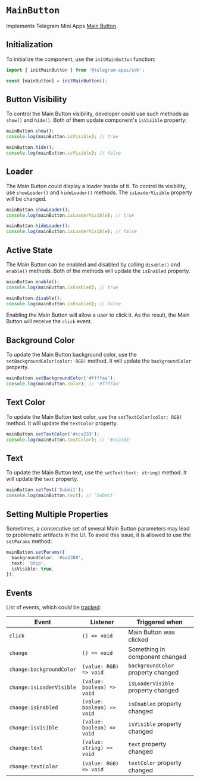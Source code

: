 # `MainButton`

Implements Telegram Mini Apps [Main Button](../../../platform/main-button.md).

## Initialization

To initialize the component, use the `initMainButton` function:

```typescript
import { initMainButton } from '@telegram-apps/sdk';

const [mainButton] = initMainButton();  
```

## Button Visibility

To control the Main Button visibility, developer could use such methods as `show()` and `hide()`.
Both of them update component's `isVisible` property:

```typescript
mainButton.show();
console.log(mainButton.isVisible); // true  

mainButton.hide();
console.log(mainButton.isVisible); // false  
```

## Loader

The Main Button could display a loader inside of it. To control its visibility,
use `showLoader()` and `hideLoader()` methods. The `isLoaderVisible` property will be changed.

```typescript
mainButton.showLoader();
console.log(mainButton.isLoaderVisible); // true  

mainButton.hideLoader();
console.log(mainButton.isLoaderVisible); // false
```

## Active State

The Main Button can be enabled and disabled by calling `disable()` and `enable()` methods. Both of
the methods will update the `isEnabled` property.

```typescript
mainButton.enable();
console.log(mainButton.isEnabled); // true  

mainButton.disable();
console.log(mainButton.isEnabled); // false
```

Enabling the Main Button will allow a user to click it. As the result, the Main Button will
receive the `click` event.

## Background Color

To update the Main Button background color, use the `setBackgroundColor(color: RGB)` method. It
will update the `backgroundColor` property.

```typescript
mainButton.setBackgroundColor('#ffffaa');
console.log(mainButton.color); // '#ffffaa'
```

## Text Color

To update the Main Button text color, use the `setTextColor(color: RGB)` method. It will update
the `textColor` property.

```typescript
mainButton.setTextColor('#cca233');
console.log(mainButton.textColor); // '#cca233'
```

## Text

To update the Main Button text, use the `setText(text: string)` method. It will update the `text`
property.

```typescript
mainButton.setText('Submit');
console.log(mainButton.text); // 'Submit'
```

## Setting Multiple Properties

Sometimes, a consecutive set of several Main Button parameters may lead to problematic artifacts in
the UI. To avoid this issue, it is allowed to use the `setParams` method:

```typescript
mainButton.setParams({
  backgroundColor: '#aa1388',
  text: 'Stop',
  isVisible: true,
});
```

## Events

List of events, which could be [tracked](../components#events):

| Event                    | Listener                   | Triggered when                     |
|--------------------------|----------------------------|------------------------------------|
| `click`                  | `() => void`               | Main Button was clicked            |
| `change`                 | `() => void`               | Something in component changed     |
| `change:backgroundColor` | `(value: RGB) => void`     | `backgroundColor` property changed |
| `change:isLoaderVisible` | `(value: boolean) => void` | `isLoaderVisible` property changed |
| `change:isEnabled`       | `(value: boolean) => void` | `isEnabled` property changed       |
| `change:isVisible`       | `(value: boolean) => void` | `isVisible` property changed       |
| `change:text`            | `(value: string) => void`  | `text` property changed            |
| `change:textColor`       | `(value: RGB) => void`     | `textColor` property changed       |
